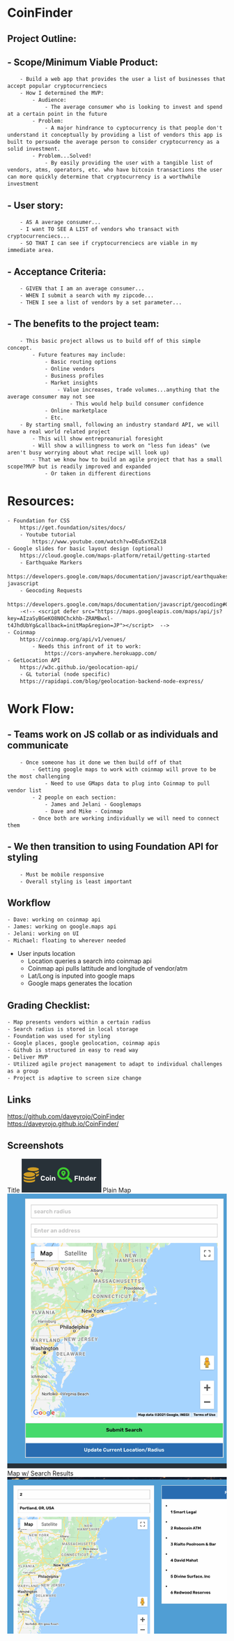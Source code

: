# CoinFinder

## Project Outline:
##  - Scope/Minimum Viable Product:
        - Build a web app that provides the user a list of businesses that accept popular cryptocurrenciecs
        - How I determined the MVP:
            - Audience:
                - The average consumer who is looking to invest and spend at a certain point in the future
            - Problem:
                - A major hindrance to cyptocurrency is that people don't understand it conceptually by providing a list of vendors this app is built to persuade the average person to consider cryptocurrency as a solid investment.
            - Problem...Solved!
                - By easily providing the user with a tangible list of vendors, atms, operators, etc. who have bitcoin transactions the user can more quickly determine that cryptocurrency is a worthwhile investment
##  - User story:
        - AS A average consumer...
        - I want TO SEE A LIST of vendors who transact with cryptocurrenciecs...
        - SO THAT I can see if cryptocurrenciecs are viable in my immediate area.
##  - Acceptance Criteria:
        - GIVEN that I am an average consumer...
        - WHEN I submit a search with my zipcode...
        - THEN I see a list of vendors by a set parameter...
##  - The benefits to the project team:
        - This basic project allows us to build off of this simple concept.
            - Future features may include:
                - Basic routing options
                - Online vendors
                - Business profiles
                - Market insights
                    - Value increases, trade volumes...anything that the average consumer may not see
                        - This would help build consumer confidence
                - Online marketplace 
                - Etc.
        - By starting small, following an industry standard API, we will have a real world related project
            - This will show entrepreanurial foresight
            - Will show a willingness to work on "less fun ideas" (we aren't busy worrying about what recipe will look up)
            - That we know how to build an agile project that has a small scope?MVP but is readily improved and expanded
                - Or taken in different directions
# Resources:
    - Foundation for CSS
        https://get.foundation/sites/docs/
        - Youtube tutorial
            https://www.youtube.com/watch?v=DEu5xYEZx18
    - Google slides for basic layout design (optional)
        https://cloud.google.com/maps-platform/retail/getting-started
        - Earthquake Markers
            https://developers.google.com/maps/documentation/javascript/earthquakes#maps_earthquake_markers-javascript
        - Geocoding Requests
            https://developers.google.com/maps/documentation/javascript/geocoding#GeocodingRequests
        -<!-- <script defer src="https://maps.googleapis.com/maps/api/js?key=AIzaSyBGeKO8N0Chckhb-ZRAMBwxl-t4JhdUbYg&callback=initMap&region=JP"></script>  -->
    - Coinmap
        https://coinmap.org/api/v1/venues/
            - Needs this infront of it to work:
                https://cors-anywhere.herokuapp.com/
    - GetLocation API
        https://w3c.github.io/geolocation-api/
        - GL tutorial (node specific)
        https://rapidapi.com/blog/geolocation-backend-node-express/

# Work Flow:

##  - Teams work on JS collab or as individuals and communicate
        - Once someone has it done we then build off of that
            - Getting google maps to work with coinmap will prove to be the most challenging
                - Need to use GMaps data to plug into Coinmap to pull vendor list
            - 2 people on each section:
                - James and Jelani - Googlemaps
                - Dave and Mike - Coinmap
            - Once both are working individually we will need to connect them
##  - We then transition to using Foundation API for styling
        - Must be mobile responsive
        - Overall styling is least important

## Workflow

    - Dave: working on coinmap api
    - James: working on google.maps api
    - Jelani: working on UI
    - Michael: floating to wherever needed

- User inputs location
    - Location queries a search into coinmap api
    - Coinmap api pulls lattitude and longitude of vendor/atm
    - Lat/Long is inputed into google maps
    - Google maps generates the location


## Grading Checklist:
    - Map presents vendors within a certain radius
    - Search radius is stored in local storage
    - Foundation was used for styling
    - Google places, google geolocation, coinmap apis
    - Github is structured in easy to read way
    - Deliver MVP
    - Utilized agile project management to adapt to individual challenges as a group
    - Project is adaptive to screen size change

## Links
https://github.com/daveyrojo/CoinFinder
https://daveyrojo.github.io/CoinFinder/

## Screenshots
Title
![coin-finder](assets/img/titlegraphic.png)
Plain Map
![coin-finder](assets/img/plainmap.png)
Map w/ Search Results
![coin-finder](assets/img/mapwresults.png)

    


    